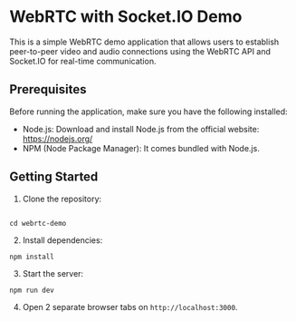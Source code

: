 # WebRTC with Socket.IO Demo

This is a simple WebRTC demo application that allows users to establish peer-to-peer video and audio connections using the WebRTC API and Socket.IO for real-time communication.

## Prerequisites

Before running the application, make sure you have the following installed:

- Node.js: Download and install Node.js from the official website: https://nodejs.org/
- NPM (Node Package Manager): It comes bundled with Node.js.

## Getting Started

1. Clone the repository:

```

cd webrtc-demo
```

2. Install dependencies:

```
npm install
```

3. Start the server:

```
npm run dev
```

4. Open 2 separate browser tabs on `http://localhost:3000`.
